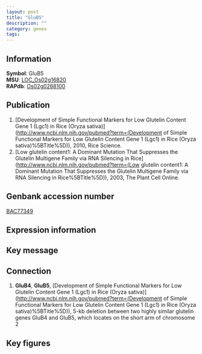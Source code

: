 ```yaml
---
layout: post
title: "GluB5"
description: ""
category: genes
tags: 
---
```


## Information
__Symbol__: GluB5  
__MSU__: [LOC_Os02g16820](http://rice.plantbiology.msu.edu/cgi-bin/ORF_infopage.cgi?orf=LOC_Os02g16820)  
__RAPdb__: [Os02g0268100](http://rapdb.dna.affrc.go.jp/viewer/gbrowse_details/irgsp1?name=Os02g0268100)  

## Publication
1. [Development of Simple Functional Markers for Low Glutelin Content Gene 1 (Lgc1) in Rice (Oryza sativa)](http://www.ncbi.nlm.nih.gov/pubmed?term=(Development of Simple Functional Markers for Low Glutelin Content Gene 1 (Lgc1) in Rice (Oryza sativa)%5BTitle%5D)), 2010, Rice Science.
2. [Low glutelin content1: A Dominant Mutation That Suppresses the Glutelin Multigene Family via RNA Silencing in Rice](http://www.ncbi.nlm.nih.gov/pubmed?term=(Low glutelin content1: A Dominant Mutation That Suppresses the Glutelin Multigene Family via RNA Silencing in Rice%5BTitle%5D)), 2003, The Plant Cell Online.

## Genbank accession number
[BAC77349](http://www.ncbi.nlm.nih.gov/nuccore/BAC77349)

## Expression information

## Key message

## Connection
1. __GluB4__, __GluB5__, [Development of Simple Functional Markers for Low Glutelin Content Gene 1 (Lgc1) in Rice (Oryza sativa)](http://www.ncbi.nlm.nih.gov/pubmed?term=(Development of Simple Functional Markers for Low Glutelin Content Gene 1 (Lgc1) in Rice (Oryza sativa)%5BTitle%5D)), 5-kb deletion between two highly similar glutelin genes GluB4 and GluB5, which locates on the short arm of chromosome 2

## Key figures


